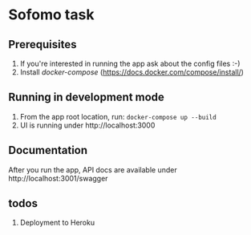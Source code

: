 # Sofomo task

## Prerequisites

1. If you're interested in running the app ask about the config files :-)
2. Install *docker-compose*
(https://docs.docker.com/compose/install/)

## Running in development mode

1. From the app root location, run:
`docker-compose up --build`
2. UI is running under http://localhost:3000

## Documentation

After you run the app, API docs are available under http://localhost:3001/swagger

## todos

1. Deployment to Heroku